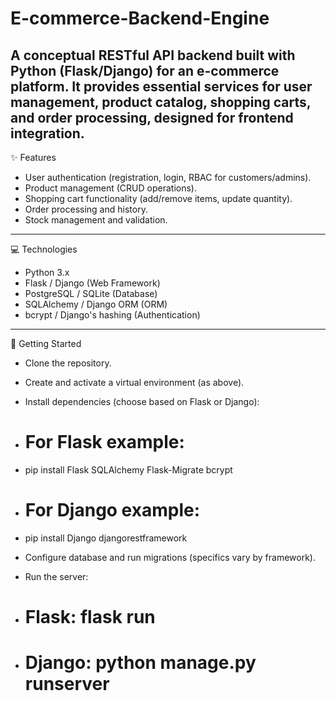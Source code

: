 # E-commerce-Backend-Engine
A conceptual RESTful API backend built with Python (Flask/Django) for an e-commerce platform. It provides essential services for user management, product catalog, shopping carts, and order processing, designed for frontend integration.
---
✨ Features
- User authentication (registration, login, RBAC for customers/admins).
- Product management (CRUD operations).
- Shopping cart functionality (add/remove items, update quantity).
- Order processing and history.
- Stock management and validation.
---
💻 Technologies
- Python 3.x
- Flask / Django (Web Framework)
- PostgreSQL / SQLite (Database)
- SQLAlchemy / Django ORM (ORM)
- bcrypt / Django's hashing (Authentication)
---
🚀 Getting Started
- Clone the repository.
- Create and activate a virtual environment (as above).
- Install dependencies (choose based on Flask or Django):
- # For Flask example:
- pip install Flask SQLAlchemy Flask-Migrate bcrypt
- # For Django example:
- pip install Django djangorestframework

- Configure database and run migrations (specifics vary by framework).
- Run the server:
- # Flask: flask run
- # Django: python manage.py runserver

